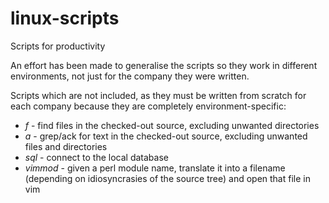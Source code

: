 # linux-scripts
Scripts for productivity

An effort has been made to generalise the scripts so they work in different environments, not just for the company they were written.

Scripts which are not included, as they must be written from scratch for each company because they are completely environment-specific:
* *f* - find files in the checked-out source, excluding unwanted directories
* *a* - grep/ack for text in the checked-out source, excluding unwanted files and directories
* *sql* - connect to the local database
* *vimmod* - given a perl module name, translate it into a filename (depending on idiosyncrasies of the source tree) and open that file in vim
